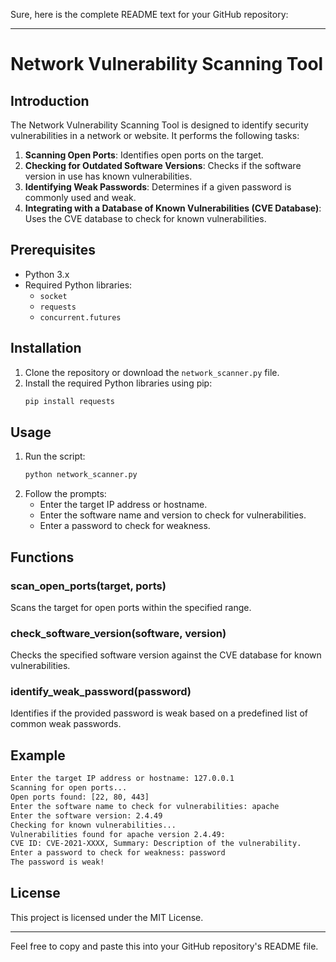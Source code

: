 Sure, here is the complete README text for your GitHub repository:

---

# Network Vulnerability Scanning Tool

## Introduction

The Network Vulnerability Scanning Tool is designed to identify security vulnerabilities in a network or website. It performs the following tasks:

1. **Scanning Open Ports**: Identifies open ports on the target.
2. **Checking for Outdated Software Versions**: Checks if the software version in use has known vulnerabilities.
3. **Identifying Weak Passwords**: Determines if a given password is commonly used and weak.
4. **Integrating with a Database of Known Vulnerabilities (CVE Database)**: Uses the CVE database to check for known vulnerabilities.

## Prerequisites

- Python 3.x
- Required Python libraries:
  - `socket`
  - `requests`
  - `concurrent.futures`

## Installation

1. Clone the repository or download the `network_scanner.py` file.
2. Install the required Python libraries using pip:
   ```bash
   pip install requests
   ```

## Usage

1. Run the script:
   ```bash
   python network_scanner.py
   ```
2. Follow the prompts:
   - Enter the target IP address or hostname.
   - Enter the software name and version to check for vulnerabilities.
   - Enter a password to check for weakness.

## Functions

### scan_open_ports(target, ports)

Scans the target for open ports within the specified range.

### check_software_version(software, version)

Checks the specified software version against the CVE database for known vulnerabilities.

### identify_weak_password(password)

Identifies if the provided password is weak based on a predefined list of common weak passwords.

## Example

```bash
Enter the target IP address or hostname: 127.0.0.1
Scanning for open ports...
Open ports found: [22, 80, 443]
Enter the software name to check for vulnerabilities: apache
Enter the software version: 2.4.49
Checking for known vulnerabilities...
Vulnerabilities found for apache version 2.4.49:
CVE ID: CVE-2021-XXXX, Summary: Description of the vulnerability.
Enter a password to check for weakness: password
The password is weak!
```

## License

This project is licensed under the MIT License.

---

Feel free to copy and paste this into your GitHub repository's README file.

